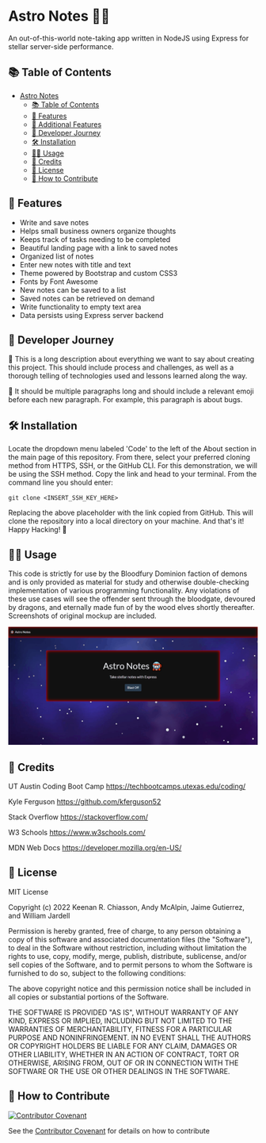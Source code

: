 # Astro Notes 🐱‍🚀
An out-of-this-world note-taking app written in NodeJS using Express for stellar server-side performance.

## 📚 Table of Contents
- [Astro Notes ](#Astro-Notes-️)
  - [📚 Table of Contents](#-table-of-contents)
  - [🧾 Features](#-features)
  - [💯 Additional Features](#-additional-features)
  - [📖 Developer Journey](#-developer-journey)
  - [🛠️ Installation](#️-installation)
  - [👨‍🏫 Usage](#-usage)
  - [🥂 Credits](#-credits)
  - [📇 License](#-license)
  - [👋 How to Contribute](#-how-to-contribute)

## 🧾 Features
- Write and save notes
- Helps small business owners organize thoughts
- Keeps track of tasks needing to be completed
- Beautiful landing page with a link to saved notes
- Organized list of notes
- Enter new notes with title and text
- Theme powered by Bootstrap and custom CSS3
- Fonts by Font Awesome
- New notes can be saved to a list
- Saved notes can be retrieved on demand
- Write functionality to empty text area
- Data persists using Express server backend

## 📖 Developer Journey

📓 This is a long description about everything we want to say about creating this project. This should include process and challenges, as well as a thorough telling of technologies used and lessons learned along the way.

🦟 It should be multiple paragraphs long and should include a relevant emoji before each new paragraph. For example, this paragraph is about bugs.

## 🛠️ Installation
Locate the dropdown menu labeled 'Code' to the left of the About section in the main page of this repository. From there, select your preferred cloning method from HTTPS, SSH, or the GitHub CLI. For this demonstration, we will be using the SSH method. Copy the link and head to your terminal. From the command line you should enter:

    git clone <INSERT_SSH_KEY_HERE>

Replacing the above placeholder with the link copied from GitHub. This will clone the repository into a local directory on your machine. And that's it! Happy Hacking! 🚀

## 👨‍🏫 Usage
This code is strictly for use by the Bloodfury Dominion faction of demons and is only provided as material for study and otherwise double-checking implementation of various programming functionality. Any violations of these use cases will see the offender sent through the bloodgate, devoured by dragons, and eternally made fun of by the wood elves shortly thereafter. Screenshots of original mockup are included.

   ![Mockup of Astro Notes.](./public/assets/images/mockup.gif)

## 🥂 Credits
UT Austin Coding Boot Camp https://techbootcamps.utexas.edu/coding/

Kyle Ferguson https://github.com/kferguson52

Stack Overflow https://stackoverflow.com/

W3 Schools https://www.w3schools.com/

MDN Web Docs https://developer.mozilla.org/en-US/


## 📇 License
MIT License

Copyright (c) 2022 Keenan R. Chiasson, Andy McAlpin, Jaime Gutierrez, and William Jardell

Permission is hereby granted, free of charge, to any person obtaining a copy
of this software and associated documentation files (the "Software"), to deal
in the Software without restriction, including without limitation the rights
to use, copy, modify, merge, publish, distribute, sublicense, and/or sell
copies of the Software, and to permit persons to whom the Software is
furnished to do so, subject to the following conditions:

The above copyright notice and this permission notice shall be included in all
copies or substantial portions of the Software.

THE SOFTWARE IS PROVIDED "AS IS", WITHOUT WARRANTY OF ANY KIND, EXPRESS OR
IMPLIED, INCLUDING BUT NOT LIMITED TO THE WARRANTIES OF MERCHANTABILITY,
FITNESS FOR A PARTICULAR PURPOSE AND NONINFRINGEMENT. IN NO EVENT SHALL THE
AUTHORS OR COPYRIGHT HOLDERS BE LIABLE FOR ANY CLAIM, DAMAGES OR OTHER
LIABILITY, WHETHER IN AN ACTION OF CONTRACT, TORT OR OTHERWISE, ARISING FROM,
OUT OF OR IN CONNECTION WITH THE SOFTWARE OR THE USE OR OTHER DEALINGS IN THE
SOFTWARE.

## 👋 How to Contribute
[![Contributor Covenant](https://img.shields.io/badge/Contributor%20Covenant-2.1-4baaaa.svg)](code_of_conduct.md)

See the [Contributor Covenant](https://www.contributor-covenant.org/) for details on how to contribute

